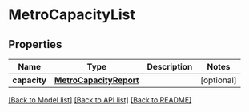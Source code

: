 # MetroCapacityList


## Properties
Name | Type | Description | Notes
------------ | ------------- | ------------- | -------------
**capacity** | [**MetroCapacityReport**](MetroCapacityReport.md) |  | [optional] 

[[Back to Model list]](../README.md#documentation-for-models) [[Back to API list]](../README.md#documentation-for-api-endpoints) [[Back to README]](../README.md)


